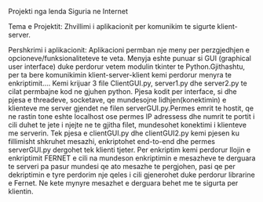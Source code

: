 Projekti nga lenda Siguria ne Internet

Tema e Projektit: Zhvillimi i aplikacionit per komunikim te sigurte klient-server.

Pershkrimi i aplikacionit: 
  Aplikacioni permban nje meny per perzgjedhjen e opcioneve/funksionaliteteve te veta. Menyja eshte punuar si GUI (graphical user interface) duke perdorur vetem modulin tkinter te Python.Gjithashtu, per ta bere komunikimin klient-server-klient kemi perdorur menyra te enkriptimit....
  Kemi krijuar 3 file ClientGUI.py, server1.py dhe server2.py te cilat permbajne kod ne gjuhen python. Pjesa kodit per interface, si dhe pjesa e threadeve, socketave, qe mundesojne lidhjen(konektimin) e klienteve me server gjendet ne filen serverGUI.py.Permes emrit te hostit, qe ne rastin tone eshte localhost ose permes IP adressess dhe numrit te portit i cili duhet te jete i njejte ne te gjitha filet, mundesohet konektimi i klienteve me serverin. Tek pjesa e clientGUI.py dhe clientGUI2.py kemi pjesen ku fillimisht shkruhet mesazhi, enkriptohet end-to-end dhe permes serverGUI.py dergohet tek klienti tjeter.
  Per enkriptim kemi perdorur llojin e enkriptimit FERNET e cili na mundeson enkriptimin e mesazheve te derguara te serveri pa pasur mundesi qe ato mesazhe te pergjohen, pasi qe per dekriptimin e tyre perdorim nje qeles i cili gjenerohet duke perdorur librarine e Fernet. Ne kete mynyre mesazhet e derguara behet me te sigurta per klientin.
  
